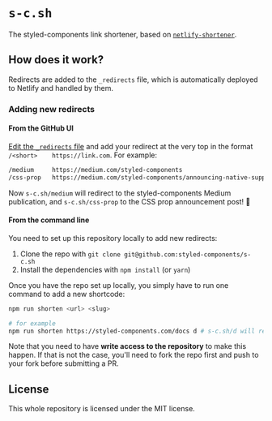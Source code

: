 # `s-c.sh`

The styled-components link shortener, based on [`netlify-shortener`](https://github.com/kentcdodds/netlify-shortener).

## How does it work?

Redirects are added to the `_redirects` file, which is automatically deployed to Netlify and handled by them.

### Adding new redirects

#### From the GitHub UI

[Edit the `_redirects` file](https://github.com/styled-components/s-c.sh/edit/master/_redirects) and add your redirect at the very top in the format `/<short>    https://link.com`. For example:

```sh
/medium     https://medium.com/styled-components
/css-prop   https://medium.com/styled-components/announcing-native-support-for-the-css-prop-in-styled-components-245ca5252feb
```

Now `s-c.sh/medium` will redirect to the styled-components Medium publication, and `s-c.sh/css-prop` to the CSS prop announcement post! :tada:

#### From the command line

You need to set up this repository locally to add new redirects:

1. Clone the repo with `git clone git@github.com:styled-components/s-c.sh`
2. Install the dependencies with `npm install` (or `yarn`)

Once you have the repo set up locally, you simply have to run one command to add a new shortcode:

```sh
npm run shorten <url> <slug>

# for example
npm run shorten https://styled-components.com/docs d # s-c.sh/d will redirect to the docs now
```

Note that you need to have **write access to the repository** to make this happen. If that is not the case, you'll need to fork the repo first and push to your fork before submitting a PR.

## License

This whole repository is licensed under the MIT license.
